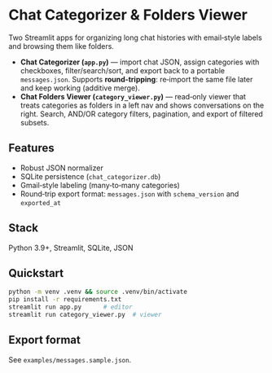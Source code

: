 # Chat Categorizer & Folders Viewer

Two Streamlit apps for organizing long chat histories with email‑style labels and browsing them like folders.

- **Chat Categorizer (`app.py`)** — import chat JSON, assign categories with checkboxes, filter/search/sort, and export back to a portable `messages.json`. Supports **round‑tripping**: re‑import the same file later and keep working (additive merge).
- **Chat Folders Viewer (`category_viewer.py`)** — read‑only viewer that treats categories as folders in a left nav and shows conversations on the right. Search, AND/OR category filters, pagination, and export of filtered subsets.

## Features
- Robust JSON normalizer
- SQLite persistence (`chat_categorizer.db`)
- Gmail‑style labeling (many‑to‑many categories)
- Round‑trip export format: `messages.json` with `schema_version` and `exported_at`

## Stack
Python 3.9+, Streamlit, SQLite, JSON

## Quickstart
```bash
python -m venv .venv && source .venv/bin/activate
pip install -r requirements.txt
streamlit run app.py      # editor
streamlit run category_viewer.py  # viewer
```

## Export format
See `examples/messages.sample.json`.
